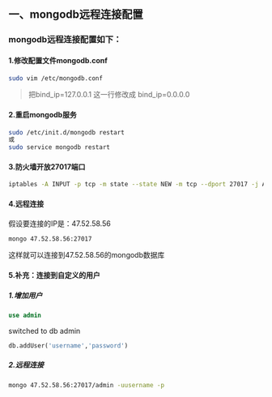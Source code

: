 ## 一、mongodb远程连接配置 

### mongodb远程连接配置如下：
#### 1.修改配置文件mongodb.conf

```bash
sudo vim /etc/mongodb.conf
```

> 把bind_ip=127.0.0.1 这一行修改成 bind_ip=0.0.0.0
 
#### 2.重启mongodb服务

```bash
sudo /etc/init.d/mongodb restart
或
sudo service mongodb restart
```

#### 3.防火墙开放27017端口

```bash
iptables -A INPUT -p tcp -m state --state NEW -m tcp --dport 27017 -j ACCEPT
```

#### 4.远程连接
假设要连接的IP是：47.52.58.56

```bash
mongo 47.52.58.56:27017
```

这样就可以连接到47.52.58.56的mongodb数据库
 
#### 5.补充：连接到自定义的用户
##### 1.增加用户

```sql
use admin
```
switched to db admin

```sql
db.addUser('username','password')
```

##### 2.远程连接

```bash
mongo 47.52.58.56:27017/admin -uusername -p
```
